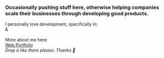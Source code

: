 ### Occasionally pushing stuff here, otherwise helping companies scale their businesses through developing good products.

I personally love development, specifically in:<br/>
<i class="fab fa-js"></i> & <i class="fa-brands fa-java"></i> <br/><br/>
More about me here: <br/>
[Web Portfolio](https://www.hassan-adnan.netlify.app) <br/>_Drop a like there please. Thanks 💙_
